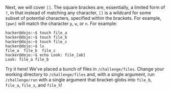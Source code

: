 Next, we will cover `[]`.
The square brackes are, essentially, a limited form of `?`, in that instead of matching any character, `[]` is a wildcard for some subset of potential characters, specified within the brackets.
For example, `[pwn]` will match the character `p`, `w`, or `n`.
For example:

```console
hacker@dojo:~$ touch file_a
hacker@dojo:~$ touch file_b
hacker@dojo:~$ touch file_c
hacker@dojo:~$ ls
file_a	file_b	file_c
hacker@dojo:~$ echo Look: file_[ab]
Look: file_a file_b
```

Try it here!
We've placed a bunch of files in `/challenge/files`.
Change your working directory to `/challenge/files` and, with a single argument, run `/challenge/run` with a single argument that bracket-globs into `file_b`, `file_a`, `file_s`, and `file_h`!
